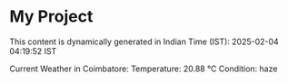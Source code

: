 # My Project

This content is dynamically generated in Indian Time (IST): 2025-02-04 04:19:52 IST


Current Weather in Coimbatore:
Temperature: 20.88 °C
Condition: haze
